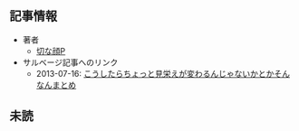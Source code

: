 ## 記事情報
- 著者
	- <a href="https://www.nicovideo.jp/user/31648716" target="_user">切な顔P</a>
- サルベージ記事へのリンク
	- 2013-07-16: <a href="https://mmdblomagasaru.blogspot.com/2025/01/blog-post_85.html" target="_page">こうしたらちょっと見栄えが変わるんじゃないかとかそんなんまとめ</a>
## 未読
